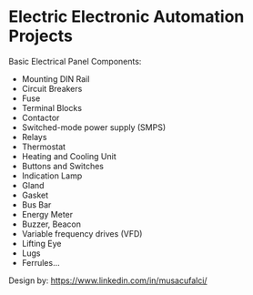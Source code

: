 # Electric Electronic Automation Projects

Basic Electrical Panel Components:
- Mounting DIN Rail
- Circuit Breakers
- Fuse
- Terminal Blocks
- Contactor
- Switched-mode power supply (SMPS)
- Relays
- Thermostat
- Heating and Cooling Unit
- Buttons and Switches
- Indication Lamp
- Gland
- Gasket
- Bus Bar
- Energy Meter
- Buzzer, Beacon
- Variable frequency drives (VFD)
- Lifting Eye
- Lugs
- Ferrules...


Design by: https://www.linkedin.com/in/musacufalci/
